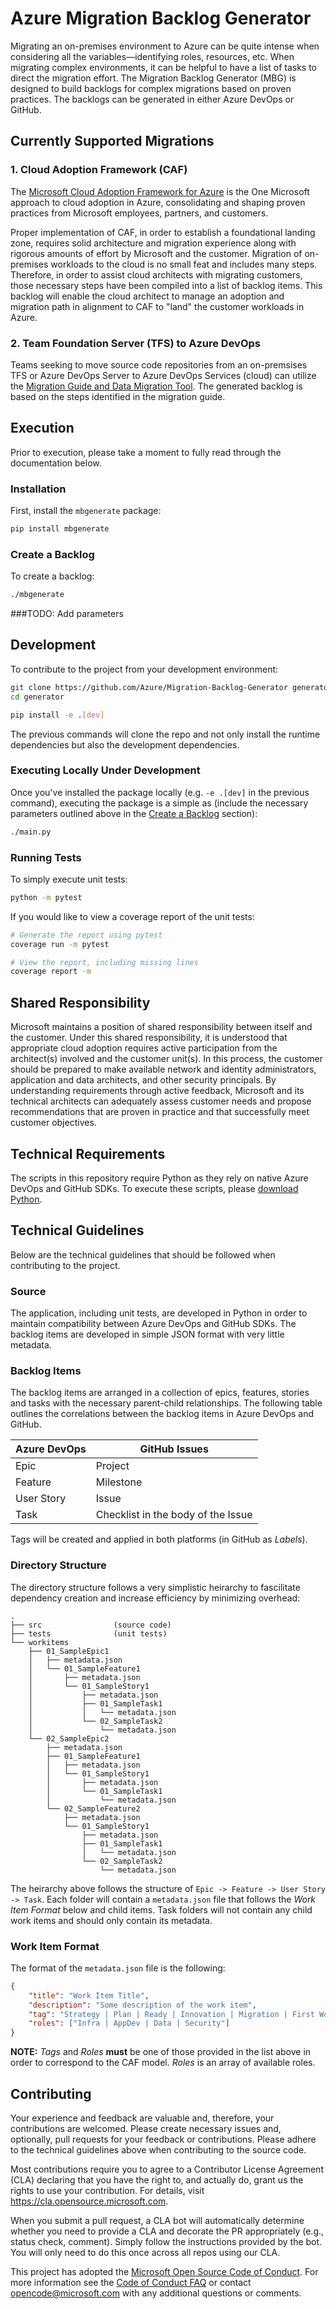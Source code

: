 # Azure Migration Backlog Generator
Migrating an on-premises environment to Azure can be quite intense when considering all the variables&mdash;identifying roles, resources, etc. When migrating complex environments, it can be helpful to have a list of tasks to direct the migration effort. The Migration Backlog Generator (MBG) is designed to build backlogs for complex migrations based on proven practices. The backlogs can be generated in either Azure DevOps or GitHub.

## Currently Supported Migrations
### 1. Cloud Adoption Framework (CAF)
The [Microsoft Cloud Adoption Framework for Azure](https://docs.microsoft.com/en-us/azure/cloud-adoption-framework/) is the One Microsoft approach to cloud adoption in Azure, consolidating and shaping proven practices from Microsoft employees, partners, and customers.

Proper implementation of CAF, in order to establish a foundational landing zone, requires solid architecture and migration experience along with rigorous amounts of effort by Microsoft and the customer. Migration of on-premises workloads to the cloud is no small feat and includes many steps. Therefore, in order to assist cloud architects with migrating customers, those necessary steps have been compiled into a list of backlog items. This backlog will enable the cloud architect to manage an adoption and migration path in alignment to CAF to "land" the customer workloads in Azure.

### 2. Team Foundation Server (TFS) to Azure DevOps
Teams seeking to move source code repositories from an on-premsises TFS or Azure DevOps Server to Azure DevOps Services (cloud) can utilize the [Migration Guide and Data Migration Tool](https://www.microsoft.com/en-us/download/details.aspx?id=54274). The generated backlog is based on the steps identified in the migration guide.

## Execution
Prior to execution, please take a moment to fully read through the documentation below.

### Installation
First, install the `mbgenerate` package:
```bash
pip install mbgenerate
```

### Create a Backlog
To create a backlog:
```bash
./mbgenerate
```

###TODO: Add parameters

## Development
To contribute to the project from your development environment:

```bash
git clone https://github.com/Azure/Migration-Backlog-Generator generator
cd generator

pip install -e .[dev]
```

The previous commands will clone the repo and not only install the runtime dependencies but also the development dependencies.

### Executing Locally Under Development
Once you've installed the package locally (e.g. `-e .[dev]` in the previous command), executing the package is a simple as (include the necessary parameters outlined above in the [Create a Backlog](#Create-a-Backlog) section):
```bash
./main.py
```

### Running Tests
To simply execute unit tests:
```bash
python -m pytest
```

If you would like to view a coverage report of the unit tests:
```bash
# Generate the report using pytest
coverage run -m pytest

# View the report, including missing lines
coverage report -m
```

## Shared Responsibility
Microsoft maintains a position of shared responsibility between itself and the customer. Under this shared responsibility, it is understood that appropriate cloud adoption requires active participation from the architect(s) involved and the customer unit(s). In this process, the customer should be prepared to make available network and identity administrators, application and data architects, and other security principals. By understanding requirements through active feedback, Microsoft and its technical architects can adequately assess customer needs and propose recommendations that are proven in practice and that successfully meet customer objectives.

## Technical Requirements
The scripts in this repository require Python as they rely on native Azure DevOps and GitHub SDKs. To execute these scripts, please [download Python](https://www.python.org/downloads/).

## Technical Guidelines
Below are the technical guidelines that should be followed when contributing to the project.

### Source
The application, including unit tests, are developed in Python in order to maintain compatibility between Azure DevOps and GitHub SDKs. The backlog items are developed in simple JSON format with very little metadata.

### Backlog Items
The backlog items are arranged in a collection of epics, features, stories and tasks with the necessary parent-child relationships. The following table outlines the correlations between the backlog items in Azure DevOps and GitHub.

| Azure DevOps | GitHub Issues |
|--------------|---------------|
| Epic         | Project       |
| Feature      | Milestone     |
| User Story   | Issue         |
| Task         | Checklist in the body of the Issue |

Tags will be created and applied in both platforms (in GitHub as _Labels_).

### Directory Structure
The directory structure follows a very simplistic heirarchy to fascilitate dependency creation and increase efficiency by minimizing overhead:
```
.
├── src                (source code)
├── tests              (unit tests)
└── workitems
    ├── 01_SampleEpic1
    │   ├── metadata.json
    │   └── 01_SampleFeature1
    │       ├── metadata.json
    │       └── 01_SampleStory1
    │           ├── metadata.json
    │           ├── 01_SampleTask1
    │           │   └── metadata.json
    │           └── 02_SampleTask2
    │               └── metadata.json
    └── 02_SampleEpic2
        ├── metadata.json
        ├── 01_SampleFeature1
        │   ├── metadata.json
        │   └── 01_SampleStory1
        │       ├── metadata.json
        │       └── 01_SampleTask1
        │           └── metadata.json
        └── 02_SampleFeature2
            ├── metadata.json
            └── 01_SampleStory1
                ├── metadata.json
                ├── 01_SampleTask1
                │   └── metadata.json
                └── 02_SampleTask2
                    └── metadata.json

```
The heirarchy above follows the structure of `Epic -> Feature -> User Story -> Task`. Each folder will contain a `metadata.json` file that follows the *Work Item Format* below and child items. Task folders will not contain any child work items and should only contain its metadata.

### Work Item Format
The format of the `metadata.json` file is the following:
```json
{
    "title": "Work Item Title",
    "description": "Some description of the work item",
    "tag": "Strategy | Plan | Ready | Innovation | Migration | First Workload | First Host | Workload Template",
    "roles": ["Infra | AppDev | Data | Security"]
}
```

**NOTE:** _Tags_ and _Roles_  **must** be one of those provided in the list above in order to correspond to the CAF model. _Roles_ is an array of available roles.

## Contributing
Your experience and feedback are valuable and, therefore, your contributions are welcomed. Please create necessary issues and, optionally, pull requests for your feedback or contributions. Please adhere to the technical guidelines above when contributing to the source code.

Most contributions require you to agree to a Contributor License Agreement (CLA) declaring that you have the right to, and actually do, grant us the rights to use your contribution. For details, visit https://cla.opensource.microsoft.com.

When you submit a pull request, a CLA bot will automatically determine whether you need to provide
a CLA and decorate the PR appropriately (e.g., status check, comment). Simply follow the instructions
provided by the bot. You will only need to do this once across all repos using our CLA.

This project has adopted the [Microsoft Open Source Code of Conduct](https://opensource.microsoft.com/codeofconduct/).
For more information see the [Code of Conduct FAQ](https://opensource.microsoft.com/codeofconduct/faq/) or
contact [opencode@microsoft.com](mailto:opencode@microsoft.com) with any additional questions or comments.
